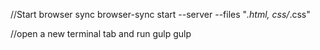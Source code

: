//Start browser sync
browser-sync start --server --files "*.html, css/*.css"

//open a new terminal tab and run gulp
gulp